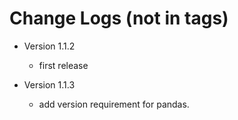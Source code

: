 # Change Logs (not in tags)

- Version 1.1.2
  - first release

- Version 1.1.3
  - add version requirement for pandas.
